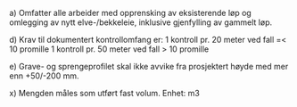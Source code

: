 a) Omfatter alle arbeider med opprensking av eksisterende løp og omlegging av nytt elve-/bekkeleie, inklusive gjenfylling av gammelt løp.

d) Krav til dokumentert kontrollomfang er:
1 kontroll pr. 20 meter ved fall =< 10 promille
1 kontroll pr. 50 meter ved fall > 10 promille

e) Grave- og sprengeprofilet skal ikke avvike fra prosjektert høyde med mer enn +50/-200 mm.

x) Mengden måles som utført fast volum. Enhet: m3

